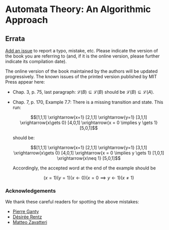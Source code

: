 # Automata Theory: An Algorithmic Approach

## Errata

[Add an issue](https://github.com/blondimi/automata/issues) to report a typo, mistake, etc. Please indicate the version of the book you are referring to (and, if it is the online version, please further indicate its compilation date).

The online version of the book maintained by the authors will be updated progressively. The known issues of the printed version published by MIT Press appear here:

* Chap. 3, p. 75, last paragraph: $\mathcal{L}(B) \subseteq \mathcal{L}(B)$ should be $\mathcal{L}(B) \subseteq \mathcal{L}(A)$.
* Chap. 7, p. 170, Example 7.7: There is a missing transition and state. This run:

  $$[1,1,1] \xrightarrow{x=1} [2,1,1] \xrightarrow{y=1} [3,1,1] \xrightarrow{x\gets 0} [4,0,1] \xrightarrow{x = 0 \implies y \gets 1} [5,0,1]$$

  should be:

  $$[1,1,1] \xrightarrow{x=1} [2,1,1] \xrightarrow{y=1} [3,1,1] \xrightarrow{x\gets 0} [4,0,1] \xrightarrow{x = 0 \implies y \gets 1} [1,0,1] \xrightarrow{x\neq 1} [5,0,1]$$

  Accordingly, the accepted word at the end of the example should be

  $$(x=1)(y=1)(x\gets 0)(x= 0 \implies y \gets 1)(x \neq 1)$$

### Acknowledgements

We thank these careful readers for spotting the above mistakes:

* [Pierre Ganty](https://github.com/pierreganty/)
* [Désirée Rentz](https://github.com/desiree-rentz)
* [Matteo Zavatteri](https://github.com/matteozavatteri)
